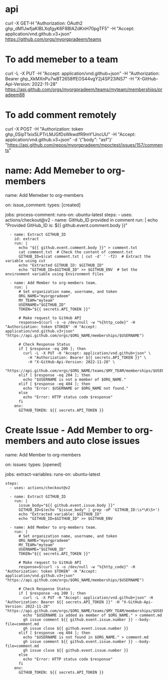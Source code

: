 # api
curl -X GET-H "Authorization: OAuth2 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" -H "Accept: application/vnd.github.v3+json" https://github.com/orgs/myorgpradeem/teams

# To add memeber to a team
curl -L -X PUT -H "Accept: application/vnd.github+json" -H "Authorization: Bearer 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" -H "X-GitHub-Api-Version: 2022-11-28" https://api.github.com/orgs/myorgpradeem/teams/myteam/memberships/pradeem88

# To add comment remotely
curl -X POST -H "Authorization: token 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" -H "Accept: application/vnd.github.v3+json" -d '{"body": "asf"}'   "https://api.github.com/repos/myorgpradeem/mpoctest/issues/157/comments"

# name: Add Memeber to org-members

name: Add Memeber to org-members

on:
  issue_comment:
    types: [created]

jobs:
  process-comment:
    runs-on: ubuntu-latest
    steps:
      - uses: actions/checkout@v2
      - name: GitHub_ID provided in comment 
        run: |
          echo "Provided GitHub_ID is: ${{ github.event.comment.body }}"

      - name: Extract GITHUB_ID
        id: extract
        run: |
          echo "${{ github.event.comment.body }}" > comment.txt
          cat comment.txt  # Check the content of comment.txt
          GITHUB_ID=$(cat comment.txt | cut -d' ' -f2)  # Extract the variable using cut
          echo "Extracted GITHUB_ID: $GITHUB_ID"
          echo "GITHUB_ID=$GITHUB_ID" >> $GITHUB_ENV  # Set the environment variable using Environment Files

      - name: Add Member to org-members team.
        run: |
          # Set organization name, username, and token
          ORG_NAME="myorgpradeem"
          MY_TEAM="myteam"
          USERNAME="$GITHUB_ID"
          TOKEN="${{ secrets.API_TOKEN }}"
          
          # Make request to GitHub API
          response=$(curl -s -o /dev/null -w "%{http_code}" -H "Authorization: token $TOKEN" -H "Accept: application/vnd.github.v3+json" "https://api.github.com/orgs/$ORG_NAME/memberships/$USERNAME")

          # Check Response Status
          if [ $response -eq 200 ]; then
            curl -L -X PUT -H "Accept: application/vnd.github+json" \
              -H "Authorization: Bearer ${{ secrets.API_TOKEN }}" \
              -H "X-GitHub-Api-Version: 2022-11-28" \
              "https://api.github.com/orgs/$ORG_NAME/teams/$MY_TEAM/memberships/$USERNAME"
          elif [ $response -eq 204 ]; then
            echo "$USERNAME is not a member of $ORG_NAME."
          elif [ $response -eq 404 ]; then
            echo "Error: $USERNAME or $ORG_NAME not found."
          else
            echo "Error: HTTP status code $response"
          fi
        env:
          GITHUB_TOKEN: ${{ secrets.API_TOKEN }}


# Create Issue - Add Member to org-members and auto close issues

name: Add Member to org-members

on:
  issues:
    types: [opened]

jobs:
  extract-variables:
    runs-on: ubuntu-latest

    steps:
      - uses: actions/checkout@v2

      - name: Extract GITHUB_ID
        run: |
          issue_body="${{ github.event.issue.body }}"
          GITHUB_ID=$(echo "$issue_body" | grep -oP 'GITHUB_ID:\s*\K\S+')
          echo "Extracted variable: $GITHUB_ID"
          echo "GITHUB_ID=$GITHUB_ID" >> $GITHUB_ENV

      - name: Add Member to org-members team.
        run: |
          # Set organization name, username, and token
          ORG_NAME="myorgpradeem"
          MY_TEAM="myteam"
          USERNAME="$GITHUB_ID"
          TOKEN="${{ secrets.API_TOKEN }}"
          
          # Make request to GitHub API
          response=$(curl -s -o /dev/null -w "%{http_code}" -H "Authorization: token $TOKEN" -H "Accept: application/vnd.github.v3+json" "https://api.github.com/orgs/$ORG_NAME/memberships/$USERNAME")
          
          # Check Response Status
          if [ $response -eq 200 ]; then
            curl -L -X PUT -H "Accept: application/vnd.github+json" -H "Authorization: Bearer ${{ secrets.API_TOKEN }}" -H "X-GitHub-Api-Version: 2022-11-28" "https://api.github.com/orgs/$ORG_NAME/teams/$MY_TEAM/memberships/$USERNAME"
            echo "$USERNAME is added as member of $ORG_NAME." > comment.md
            gh issue comment ${{ github.event.issue.number }} --body-file=comment.md
            gh issue close ${{ github.event.issue.number }}
          elif [ $response -eq 404 ]; then
            echo "$USERNAME is not found in $ORG_NAME." > comment.md
            gh issue comment ${{ github.event.issue.number }} --body-file=comment.md
            gh issue close ${{ github.event.issue.number }}
          else
            echo "Error: HTTP status code $response"
          fi
        env:
          GITHUB_TOKEN: ${{ secrets.API_TOKEN }}
